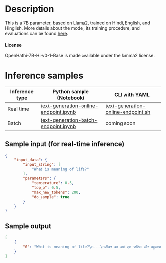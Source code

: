 # Description
This is a 7B parameter, based on Llama2, trained on Hindi, English, and Hinglish. 
More details about the model, its training procedure, and evaluations can be found [here](https://www.sarvam.ai/blog/announcing-openhathi-series).



#### License
OpenHathi-7B-Hi-v0-1-Base is made available under the lamma2 license.

# Inference samples

Inference type|Python sample (Notebook)|CLI with YAML
|--|--|--|
Real time|<a href="https://aka.ms/azureml-infer-online-sdk-text-generation-dolly" target="_blank">text-generation-online-endpoint.ipynb</a>|<a href="https://aka.ms/azureml-infer-online-cli-text-generation-dolly" target="_blank">text-generation-online-endpoint.sh</a>
Batch |<a href="https://aka.ms/azureml-infer-batch-sdk-text-generation" target="_blank">text-generation-batch-endpoint.ipynb</a>| coming soon

## Sample input (for real-time inference)

```json
{
    "input_data": {
        "input_string": [
            "What is meaning of life?"
        ],
        "parameters": {
            "temperature": 0.5,
            "top_p": 0.5,
            "max_new_tokens": 200,
            "do_sample": true
        }
    }
}
```

## Sample output
```json
[
    {
        "0": "What is meaning of life?\n---\nजीवन का अर्थ एक जटिल और बहुआयामी अवधारणा है जो व्यक्तिगत मान्यताओं, मूल्यों और अनुभवों के आधार पर व्यापक रूप से भिन्न होती है। While there is no single answer to this question, many people find meaning in their relationships, their work, their passions, their spirituality, or their contributions to society.\n\nजीवन का अर्थ खोजने के लिए एक व्यक्ति से दूसरे व्यक्ति में बहुत भिन्नता है। Some people find meaning in their family and relationships, while others find meaning in their work or career. कुछ लोग अपने जुनून या रुचियों के माध्यम से अर्थ पाते हैं, जबकि अन्य लोग अपने आध्यात्मिक या धार्मिक विश्वासों के माध्यम से अर्थ पाते हैं।\n\nUltimately, the meaning of life is subjective and can be influenced by a variety of factors, including one's personal experiences, cultural background, and values. जबकि जीवन का कोई एकल अर्थ नहीं है, कई लोग अपने जीवन में अर्थ और उद्देश्य की भावना खोजने के लिए काम करते हैं, जो"
    }
]
```
